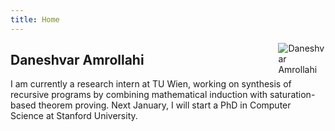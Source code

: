 ```yaml
---
title: Home
---
```


<img src="https://daneshvar-amrollahi.github.io/files/profile-pic.jpg" style="max-width:15%;min-width:40px;float:right;" alt="Daneshvar Amrollahi"/>

## Daneshvar Amrollahi

I am currently a research intern at TU Wien, working on synthesis of recursive programs by combining mathematical induction with saturation-based theorem proving. Next January, I will start a PhD in Computer Science at Stanford University.